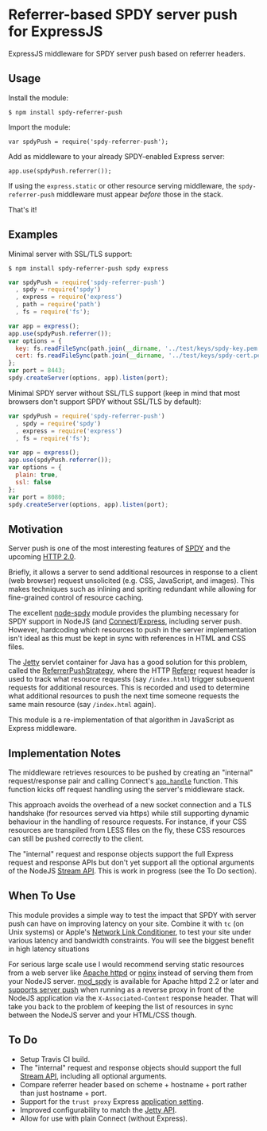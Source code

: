 # Referrer-based SPDY server push for ExpressJS

ExpressJS middleware for SPDY server push based on referrer headers.

## Usage

Install the module:

    $ npm install spdy-referrer-push

Import the module:

    var spdyPush = require('spdy-referrer-push');

Add as middleware to your already SPDY-enabled Express server:

    app.use(spdyPush.referrer());

If using the `express.static` or other resource serving middleware, the `spdy-referrer-push` middleware must appear
_before_ those in the stack.

That's it!

## Examples

Minimal server with SSL/TLS support:

    $ npm install spdy-referrer-push spdy express

```js
var spdyPush = require('spdy-referrer-push')
  , spdy = require('spdy')
  , express = require('express')
  , path = require('path')
  , fs = require('fs');

var app = express();
app.use(spdyPush.referrer());
var options = {
  key: fs.readFileSync(path.join(__dirname, '../test/keys/spdy-key.pem')),
  cert: fs.readFileSync(path.join(__dirname, '../test/keys/spdy-cert.pem')),
};
var port = 8443;
spdy.createServer(options, app).listen(port);
```

Minimal SPDY server without SSL/TLS support (keep in mind that most browsers don't support SPDY without SSL/TLS by default):

```js
var spdyPush = require('spdy-referrer-push')
  , spdy = require('spdy')
  , express = require('express')
  , fs = require('fs');

var app = express();
app.use(spdyPush.referrer());
var options = {
  plain: true,
  ssl: false
};
var port = 8080;
spdy.createServer(options, app).listen(port);
```

## Motivation

Server push is one of the most interesting features of
[SPDY](http://www.chromium.org/spdy/spdy-protocol/spdy-protocol-draft3-1#TOC-3.3-Server-Push-Transactions) and the
upcoming [HTTP 2.0](http://http2.github.io/http2-spec/index.html#PushResources).

Briefly, it allows a server to send additional resources in response to a client (web browser) request unsolicited
(e.g. CSS, JavaScript, and images). This makes techniques such as inlining and spriting redundant while allowing for
fine-grained control of resource caching.

The excellent [node-spdy](https://github.com/indutny/node-spdy) module provides the plumbing necessary for SPDY support
in NodeJS (and [Connect](https://github.com/senchalabs/connect)/[Express](https://github.com/visionmedia/express),
including server push. However, hardcoding which resources to push in the server implementation isn't ideal as this
must be kept in sync with references in HTML and CSS files.

The [Jetty](http://www.eclipse.org/jetty/) servlet container for Java has a good solution for this problem, called the
[ReferrerPushStrategy](http://www.eclipse.org/jetty/documentation/current/spdy-implementing-push.html), where the
HTTP [Referer](http://www.w3.org/Protocols/rfc2616/rfc2616-sec14.html#sec14%2E36) request header is used to track what
resource requests (say `/index.html`) trigger subsequent requests for additional resources. This is recorded and used
to determine what additional resources to push the next time someone requests the same main resource (say `/index.html`
again).

This module is a re-implementation of that algorithm in JavaScript as Express middleware.

## Implementation Notes

The middleware retrieves resources to be pushed by creating an "internal" request/response pair and calling Connect's
[`app.handle`](https://github.com/senchalabs/connect/blob/2.12.0/lib/proto.js#L101) function. This function kicks off
request handling using the server's middleware stack.

This approach avoids the overhead of a new socket connection and a TLS handshake (for resources served via https) while
still supporting dynamic behaviour in the handling of resource requests. For instance, if your CSS resources are
transpiled from LESS files on the fly, these CSS resources can still be pushed correctly to the client.

The "internal" request and response objects support the full Express request and response APIs but don't yet support
all the optional arguments of the NodeJS [Stream API](http://nodejs.org/api/stream.html). This is work in progress
(see the To Do section).

## When To Use

This module provides a simple way to test the impact that SPDY with server push can have on improving latency on your
site. Combine it with `tc` (on Unix systems) or Apple's [Network Link Conditioner](https://developer.apple.com/library/ios/documentation/NetworkingInternetWeb/Conceptual/NetworkingOverview/WhyNetworkingIsHard/WhyNetworkingIsHard.html#%2F%2Fapple_ref%2Fdoc%2Fuid%2FTP40010220-CH13-SW12),
to test your site under various latency and bandwidth constraints. You will see the biggest benefit in high latency
situations

For serious large scale use I would recommend serving static resources from a web server like
[Apache httpd](http://httpd.apache.org/) or [nginx](http://nginx.org/en/) instead of serving them from your NodeJS
server. [mod_spdy](https://developers.google.com/speed/spdy/mod_spdy/) is available for Apache httpd 2.2 or later and
[supports server push](https://code.google.com/p/mod-spdy/wiki/OptimizingForSpdy#Using_SPDY_server_push) when running
as a reverse proxy in front of the NodeJS application via the `X-Associated-Content` response header. That will take
you back to the problem of keeping the list of resources in sync between the NodeJS server and your HTML/CSS though.

## To Do

* Setup Travis CI build.
* The "internal" request and response objects should support the full [Stream API](http://nodejs.org/api/stream.html),
  including all optional arguments.
* Compare referrer header based on scheme + hostname + port rather than just hostname + port.
* Support for the `trust proxy` Express [application setting](http://expressjs.com/api.html#app-settings).
* Improved configurability to match the [Jetty API](http://download.eclipse.org/jetty/stable-9/apidocs/org/eclipse/jetty/spdy/server/http/ReferrerPushStrategy.html).
* Allow for use with plain Connect (without Express).
